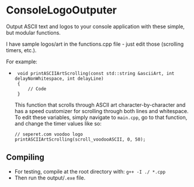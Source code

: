 # ConsoleLogoOutputer

Output ASCII text and logos to your console application with these simple, but modular functions.

I have sample logos/art in the functions.cpp file - just edit those (scrolling timers, etc.).

For example:

-  ````
    void printASCIIArtScrolling(const std::string &asciiArt, int delayNonWhitespace, int delayLine)
    {
        // Code
    }

    ````

    This function that scrolls through ASCII art character-by-character and has a speed customizer for scrolling through both lines and whitespace. To edit these variables, simply navigate to `main.cpp`, go to that function, and change the timer values like so:

    ````
    // seperet.com voodoo logo
    printASCIIArtScrolling(scroll_voodooASCII, 0, 50);
    ````

## Compiling

- For testing, compile at the root directory with: `g++ -I ./ *.cpp`
- Then run the output/`.exe` file.